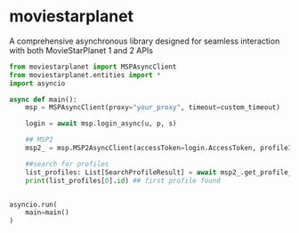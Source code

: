 # moviestarplanet
 A comprehensive asynchronous library designed for seamless interaction with both MovieStarPlanet 1 and 2 APIs

```python
from moviestarplanet import MSPAsyncClient
from moviestarplanet.entities import *
import asyncio

async def main():
    msp = MSPAsyncClient(proxy="your_proxy", timeout=custom_timeout)

    login = await msp.login_async(u, p, s)

    ## MSP2
    msp2_ = msp.MSP2AsyncClient(accessToken=login.AccessToken, profileId=login.ProfileId)

    ##search for profiles
    list_profiles: List[SearchProfileResult] = await msp2_.get_profile_search_async(server="server", username="username")
    print(list_profiles[0].id) ## first profile found


asyncio.run(
    main=main()
)
```
